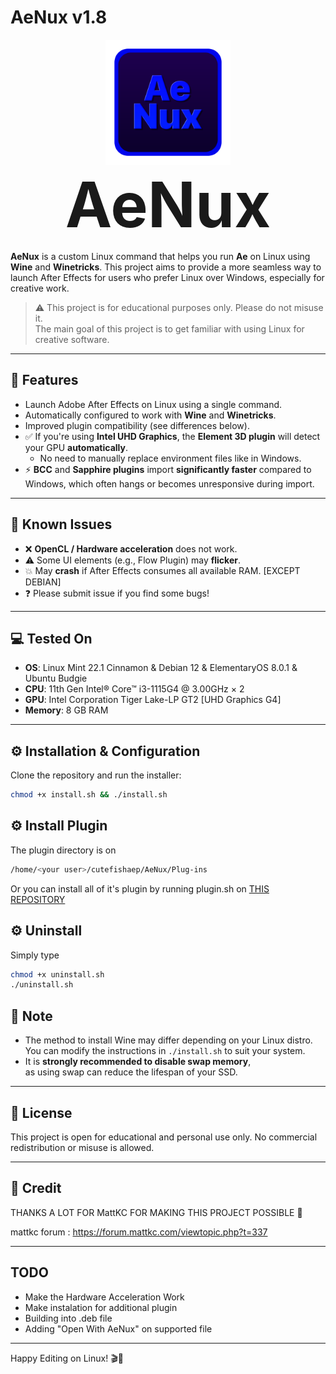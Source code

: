 # AeNux v1.8

<p align="center">
  <img src="https://raw.githubusercontent.com/cutefishaep/AeNux/refs/heads/main/LOGO.png" alt="AeNux Logo" width="200"/><br>
  <strong style="font-size:100px">AeNux</strong>
</p>



**AeNux** is a custom Linux command that helps you run **Ae** on Linux using **Wine** and **Winetricks**. This project aims to provide a more seamless way to launch After Effects for users who prefer Linux over Windows, especially for creative work.

> ⚠️ This project is for educational purposes only. Please do not misuse it.  
> The main goal of this project is to get familiar with using Linux for creative software.

---

## 🧰 Features

- Launch Adobe After Effects on Linux using a single command.
- Automatically configured to work with **Wine** and **Winetricks**.
- Improved plugin compatibility (see differences below).
- ✅ If you're using **Intel UHD Graphics**, the **Element 3D plugin** will detect your GPU **automatically**.
  - No need to manually replace environment files like in Windows.
- ⚡ **BCC** and **Sapphire plugins** import **significantly faster** compared to Windows, which often hangs or becomes unresponsive during import.
---

## 🐞 Known Issues

- ❌ **OpenCL / Hardware acceleration** does not work.
- ⚠️ Some UI elements (e.g., Flow Plugin) may **flicker**.
- 💥 May **crash** if After Effects consumes all available RAM. [EXCEPT DEBIAN]
- ❓ Please submit issue if you find some bugs!

---

## 💻 Tested On

- **OS**: Linux Mint 22.1 Cinnamon & Debian 12 & ElementaryOS 8.0.1 & Ubuntu Budgie  
- **CPU**: 11th Gen Intel® Core™ i3-1115G4 @ 3.00GHz × 2  
- **GPU**: Intel Corporation Tiger Lake-LP GT2 [UHD Graphics G4]  
- **Memory**: 8 GB RAM  

---

## ⚙️ Installation & Configuration


Clone the repository and run the installer:

```bash
chmod +x install.sh && ./install.sh
```

## ⚙️ Install Plugin

The plugin directory is on 

```bash
/home/<your user>/cutefishaep/AeNux/Plug-ins
```

Or you can install all of it's plugin by running plugin.sh on [THIS REPOSITORY](https://github.com/cutefishaep/AeNux-plugin)


## ⚙️ Uninstall 

Simply type
```bash
chmod +x uninstall.sh
./uninstall.sh
```

## 📌 Note

- The method to install Wine may differ depending on your Linux distro.  
  You can modify the instructions in `./install.sh` to suit your system.
- It is **strongly recommended to disable swap memory**,  
  as using swap can reduce the lifespan of your SSD.

---

## 📜 License

This project is open for educational and personal use only. No commercial redistribution or misuse is allowed.

---

## 📓 Credit

THANKS A LOT FOR MattKC FOR MAKING THIS PROJECT POSSIBLE 🤩

mattkc forum :
https://forum.mattkc.com/viewtopic.php?t=337

---

## TODO 

- Make the Hardware Acceleration Work
- Make instalation for additional plugin
- Building into .deb file
- Adding "Open With AeNux" on supported file

---

Happy Editing on Linux! 🎬🐧

